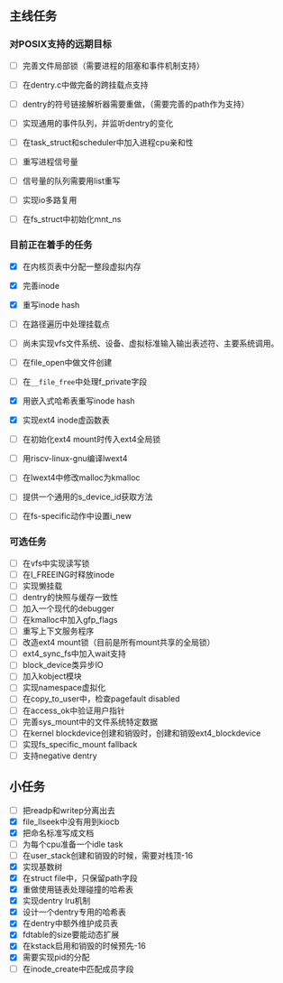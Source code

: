 ## 主线任务

### 对POSIX支持的远期目标
- [ ] 完善文件局部锁（需要进程的阻塞和事件机制支持）
- [ ] 在dentry.c中做完备的跨挂载点支持
- [ ] dentry的符号链接解析器需要重做，（需要完善的path作为支持）
- [ ] 实现通用的事件队列，并监听dentry的变化
- [ ] 在task_struct和scheduler中加入进程cpu亲和性
- [ ] 重写进程信号量
- [ ] 信号量的队列需要用list重写
- [ ] 实现io多路复用
- [ ] 在fs_struct中初始化mnt_ns


### 目前正在着手的任务
- [x] 在内核页表中分配一整段虚拟内存
- [x] 完善inode  
- [x] 重写inode hash
- [ ] 在路径遍历中处理挂载点
- [ ] 尚未实现vfs文件系统、设备、虚拟标准输入输出表述符、主要系统调用。
- [ ] 在file_open中做文件创建
- [ ] 在`__file_free`中处理f_private字段
- [x] 用嵌入式哈希表重写inode hash
- [x] 实现ext4 inode虚函数表
- [ ] 在初始化ext4 mount时传入ext4全局锁
- [ ] 用riscv-linux-gnu编译lwext4
- [ ] 在lwext4中修改malloc为kmalloc
- [ ] 提供一个通用的s_device_id获取方法
- [ ] 在fs-specific动作中设置i_new



### 可选任务
- [ ] 在vfs中实现读写锁
- [ ] 在I_FREEING时释放inode
- [ ] 实现懒挂载
- [ ] dentry的快照与缓存一致性
- [ ] 加入一个现代的debugger
- [ ] 在kmalloc中加入gfp_flags
- [ ] 重写上下文服务程序
- [ ] 改造ext4 mount锁（目前是所有mount共享的全局锁）
- [ ] ext4_sync_fs中加入wait支持
- [ ] block_device类异步IO
- [ ] 加入kobject模块
- [ ] 实现namespace虚拟化
- [ ] 在copy_to_user中，检查pagefault disabled
- [ ] 在access_ok中验证用户指针
- [ ] 完善sys_mount中的文件系统特定数据
- [ ] 在kernel blockdevice创建和销毁时，创建和销毁ext4_blockdevice
- [ ] 实现fs_specific_mount fallback
- [ ] 支持negative dentry

## 小任务
- [ ] 把readp和writep分离出去
- [x] file_llseek中没有用到kiocb
- [x] 把命名标准写成文档
- [ ] 为每个cpu准备一个idle task
- [ ] 在user_stack创建和销毁的时候，需要对栈顶-16
- [x] 实现基数树
- [x] 在struct file中，只保留path字段
- [x] 重做使用链表处理碰撞的哈希表
- [x] 实现dentry lru机制
- [x] 设计一个dentry专用的哈希表
- [x] 在dentry中额外维护成员表
- [x] fdtable的size要能动态扩展
- [x] 在kstack启用和销毁的时候预先-16
- [x] 需要实现pid的分配
- [ ] 在inode_create中匹配成员字段
